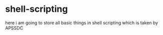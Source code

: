 # shell-scripting
here i am going to store all basic things in shell scripting which is  taken by APSSDC 
